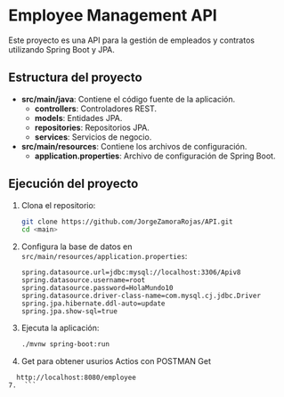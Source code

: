 # Employee Management API

Este proyecto es una API para la gestión de empleados y contratos utilizando Spring Boot y JPA.

## Estructura del proyecto

- **src/main/java**: Contiene el código fuente de la aplicación.
    - **controllers**: Controladores REST.
    - **models**: Entidades JPA.
    - **repositories**: Repositorios JPA.
    - **services**: Servicios de negocio.
- **src/main/resources**: Contiene los archivos de configuración.
  - **application.properties**: Archivo de configuración de Spring Boot.

## Ejecución del proyecto

1. Clona el repositorio:
    ```sh
    git clone https://github.com/JorgeZamoraRojas/API.git
    cd <main>
    ```

2. Configura la base de datos en `src/main/resources/application.properties`:
    ```properties
   spring.datasource.url=jdbc:mysql://localhost:3306/Apiv8
    spring.datasource.username=root
    spring.datasource.password=HolaMundo10
    spring.datasource.driver-class-name=com.mysql.cj.jdbc.Driver
    spring.jpa.hibernate.ddl-auto=update
    spring.jpa.show-sql=true
    ```

3. Ejecuta la aplicación:
    ```sh
    ./mvnw spring-boot:run
    ```

4.  Get para obtener usurios Actios con POSTMAN Get
  ```
    http://localhost:8080/employee
7.  ```
